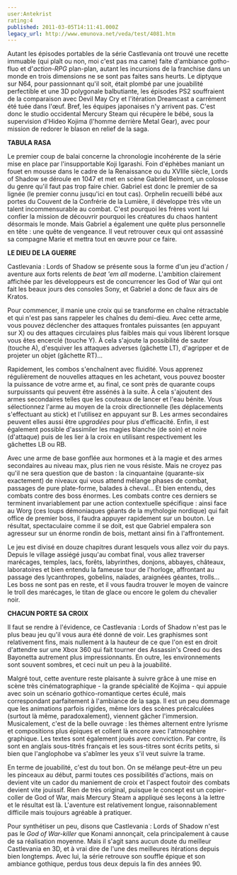 ```yaml
---
user:Antekrist
rating:4
published: 2011-03-05T14:11:41.000Z
legacy_url: http://www.emunova.net/veda/test/4081.htm
---
```

Autant les épisodes portables de la série Castlevania ont trouvé une recette immuable (qui plaît ou non, moi c'est pas ma came) faite d'ambiance gotho-fluo et d'_action-RPG_ plan-plan, autant les incursions de la franchise dans un monde en trois dimensions ne se sont pas faites sans heurts. Le diptyque sur N64, pour passionnant qu'il soit, était plombé par une jouabilité perfectible et une 3D polygonale balbutiante, les épisodes PS2 souffraient de la comparaison avec Devil May Cry et l'itération Dreamcast a carrément été tuée dans l'œuf. Bref, les équipes japonaises n'y arrivent pas. C'est donc le studio occidental Mercury Steam qui récupère le bébé, sous la supervision d'Hideo Kojima (l'homme derrière Metal Gear), avec pour mission de redorer le blason en relief de la saga.  

  

**TABULA RASA**  

Le premier coup de balai concerne la chronologie incohérente de la série mise en place par l'insupportable Koji Igarashi. Foin d'éphèbes maniant un fouet en mousse dans le cadre de la Renaissance ou du XVIIIe siècle, Lords of Shadow se déroule en 1047 et met en scène Gabriel Belmont, un colosse du genre qu'il faut pas trop faire chier. Gabriel est donc le premier de sa lignée (le premier connu jusqu'ici en tout cas). Orphelin recueilli bébé aux portes du Couvent de la Confrérie de la Lumière, il développe très vite un talent incommensurable au combat. C'est pourquoi les frères vont lui confier la mission de découvrir pourquoi les créatures du chaos hantent désormais le monde. Mais Gabriel a également une quête plus personnelle en tête : une quête de vengeance. Il veut retrouver ceux qui ont assassiné sa compagne Marie et mettra tout en œuvre pour ce faire.  

  

**LE DIEU DE LA GUERRE**  

Castlevania : Lords of Shadow se présente sous la forme d'un jeu d'action / aventure aux forts relents de _beat 'em all_ moderne. L'ambition clairement affichée par les développeurs est de concurrencer les God of War qui ont fait les beaux jours des consoles Sony, et Gabriel a donc de faux airs de Kratos.  

Pour commencer, il manie une croix qui se transforme en chaîne rétractable et qui n'est pas sans rappeler les chaînes du demi-dieu. Avec cette arme, vous pouvez déclencher des attaques frontales puissantes (en appuyant sur X) ou des attaques circulaires plus faibles mais qui vous libèrent lorsque vous êtes encerclé (touche Y). À cela s'ajoute la possibilité de sauter (touche A), d'esquiver les attaques adverses (gâchette LT), d'agripper et de projeter un objet (gâchette RT)...  

Rapidement, les combos s'enchaînent avec fluidité. Vous apprenez régulièrement de nouvelles attaques en les achetant, vous pouvez booster la puissance de votre arme et, au final, ce sont près de quarante coups surpuissants qui peuvent être assénés à la suite. À cela s'ajoutent des armes secondaires telles que les couteaux de lancer et l'eau bénite. Vous sélectionnez l'arme au moyen de la croix directionnelle (les déplacements s'effectuant au stick) et l'utilisez en appuyant sur B. Les armes secondaires peuvent elles aussi être _upgradées_ pour plus d'efficacité. Enfin, il est également possible d'assimiler les magies blanche (de soin) et noire (d'attaque) puis de les lier à la croix en utilisant respectivement les gâchettes LB ou RB.  

Avec une arme de base gonflée aux hormones et à la magie et des armes secondaires au niveau max, plus rien ne vous résiste. Mais ne croyez pas qu'il ne sera question que de baston : la cinquantaine (quarante-six exactement) de niveaux qui vous attend mélange phases de combat, passages de pure plate-forme, balades à cheval... Et bien entendu, des combats contre des boss énormes. Les combats contre ces derniers se terminent invariablement par une action contextuelle spécifique : ainsi face au Worg (ces loups démoniaques géants de la mythologie nordique) qui fait office de premier boss, il faudra appuyer rapidement sur un bouton. Le résultat, spectaculaire comme il se doit, est que Gabriel empalera son agresseur sur un énorme rondin de bois, mettant ainsi fin à l'affrontement.  

Le jeu est divisé en douze chapitres durant lesquels vous allez voir du pays. Depuis le village assiégé jusqu'au combat final, vous allez traverser marécages, temples, lacs, forêts, labyrinthes, donjons, abbayes, châteaux, laboratoires et bien entendu la fameuse tour de l'horloge, affrontant au passage des lycanthropes, gobelins, naïades, araignées géantes, trolls... Les boss ne sont pas en reste, et il vous faudra trouver le moyen de vaincre le troll des marécages, le titan de glace ou encore le golem du chevalier noir.  

  

**CHACUN PORTE SA CROIX**  

Il faut se rendre à l'évidence, ce Castlevania : Lords of Shadow n'est pas le plus beau jeu qu'il vous aura été donné de voir. Les graphismes sont relativement fins, mais nullement à la hauteur de ce que l'on est en droit d'attendre sur une Xbox 360 qui fait tourner des Assassin's Creed ou des Bayonetta autrement plus impressionnants. En outre, les environnements sont souvent sombres, et ceci nuit un peu à la jouabilité.  

Malgré tout, cette aventure reste plaisante à suivre grâce à une mise en scène très cinématographique - la grande spécialité de Kojima - qui appuie avec soin un scénario gothico-romantique certes éculé, mais correspondant parfaitement à l'ambiance de la saga. Il est un peu dommage que les animations parfois rigides, même lors des scènes précalculées (surtout là même, paradoxalement), viennent gâcher l'immersion. Musicalement, c'est de la belle ouvrage : les thèmes alternent entre lyrisme et compositions plus épiques et collent là encore avec l'atmosphère graphique. Les textes sont également joués avec conviction. Par contre, ils sont en anglais sous-titrés français et les sous-titres sont écrits petits, si bien que l'anglophobe va s'abîmer les yeux s'il veut suivre la trame.  

En terme de jouabilité, c'est du tout bon. On se mélange peut-être un peu les pinceaux au début, parmi toutes ces possibilités d'actions, mais on devient vite un cador du maniement de croix et l'aspect foutoir des combats devient vite jouissif. Rien de très original, puisque le concept est un copier-coller de God of War, mais Mercury Steam a appliqué ses leçons à la lettre et le résultat est là. L'aventure est relativement longue, raisonnablement difficile mais toujours agréable à pratiquer.  

Pour synthétiser un peu, disons que Castlevania : Lords of Shadow n'est pas le _God of War-killer_ que Konami annonçait, cela principalement à cause de sa réalisation moyenne. Mais il s'agit sans aucun doute du meilleur Castlevania en 3D, et à vrai dire de l'une des meilleures itérations depuis bien longtemps. Avec lui, la série retrouve son souffle épique et son ambiance gothique, perdus tous deux depuis la fin des années 90\.